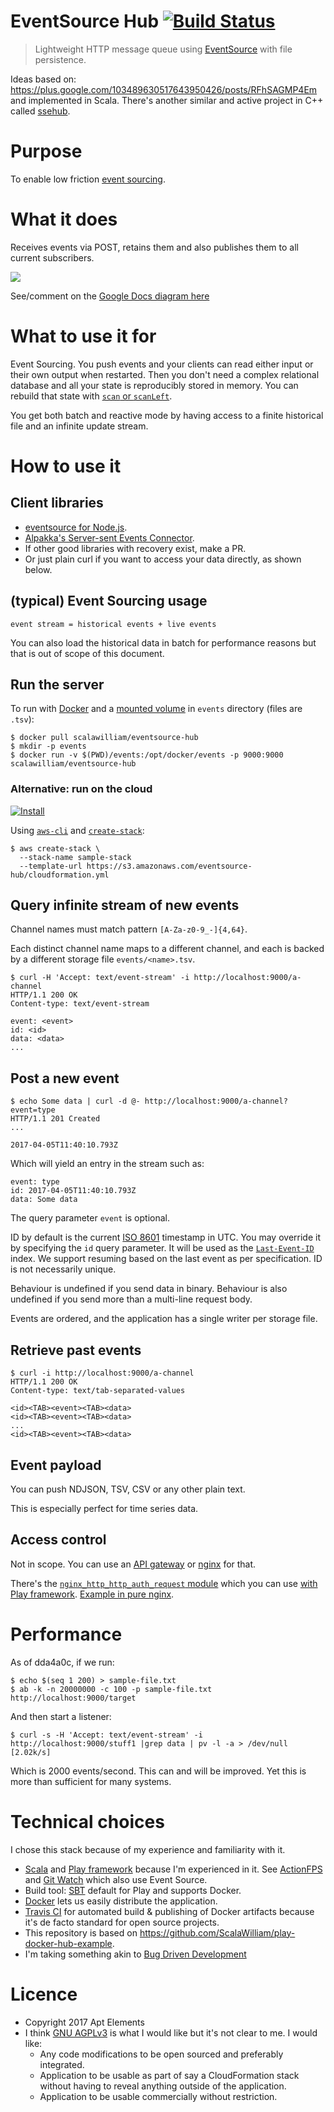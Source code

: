 # EventSource Hub [![Build Status](https://travis-ci.org/ScalaWilliam/eventsource-hub.svg?branch=master)](https://travis-ci.org/ScalaWilliam/eventsource-hub)

> Lightweight HTTP message queue using [EventSource](https://www.w3.org/TR/2012/WD-eventsource-20120426/) with file persistence.

Ideas based on: https://plus.google.com/103489630517643950426/posts/RFhSAGMP4Em and implemented in Scala. There's another similar and active project in C++ called [ssehub](https://github.com/vgno/ssehub).

# Purpose

To enable low friction [event sourcing](https://martinfowler.com/eaaDev/EventSourcing.html).

# What it does

Receives events via POST, retains them and also publishes them to all current subscribers.

![](https://docs.google.com/drawings/d/1XD7II5eU2ena75-7Cb19cAbdG8kYotN27Ki7EMTJ99w/pub?w=640&h=428)

See/comment on the <a href="https://docs.google.com/drawings/d/1XD7II5eU2ena75-7Cb19cAbdG8kYotN27Ki7EMTJ99w/edit?usp=sharing">Google Docs diagram here</a>


# What to use it for

Event Sourcing. You push events and your clients can read either input or their own output when restarted. Then you don't need a complex relational database and all your state is reproducibly stored in memory. You can rebuild that state with [`scan` or `scanLeft`](https://www.scalawilliam.com/most-important-streaming-abstraction/).

You get both batch and reactive mode by having access to a finite historical file and an infinite update stream.

# How to use it

## Client libraries

- [eventsource for Node.js](https://www.npmjs.com/package/eventsource).
- [Alpakka's Server-sent Events Connector](http://developer.lightbend.com/docs/alpakka/current/sse.html).
- If other good libraries with recovery exist, make a PR.
- Or just plain curl if you want to access your data directly, as shown below.

## (typical) Event Sourcing usage

```
event stream = historical events + live events
```

You can also load the historical data in batch for performance reasons but that is out of scope of this document.

## Run the server
To run with [Docker](https://www.docker.com/what-docker) and a [mounted volume](https://docs.docker.com/engine/tutorials/dockervolumes/) in `events` directory (files are `.tsv`):
```
$ docker pull scalawilliam/eventsource-hub
$ mkdir -p events
$ docker run -v $(PWD)/events:/opt/docker/events -p 9000:9000 scalawilliam/eventsource-hub
```

### Alternative: run on the cloud

[![Install](https://s3.amazonaws.com/cloudformation-examples/cloudformation-launch-stack.png)](https://console.aws.amazon.com/cloudformation/home?region=us-east-1#cstack=sn%7Eempire%7Cturl%7Ehttps://s3.amazonaws.com/eventsource-hub/cloudformation.yml)

Using [`aws-cli`](http://docs.aws.amazon.com/cli/latest/userguide/cli-chap-getting-set-up.html) and [`create-stack`](http://docs.aws.amazon.com/cli/latest/reference/cloudformation/create-stack.html):

```
$ aws create-stack \
  --stack-name sample-stack
  --template-url https://s3.amazonaws.com/eventsource-hub/cloudformation.yml
```

## Query infinite stream of new events

Channel names must match pattern `[A-Za-z0-9_-]{4,64}`.

Each distinct channel name maps to a different channel, and each is backed by a different storage file `events/<name>.tsv`.

```
$ curl -H 'Accept: text/event-stream' -i http://localhost:9000/a-channel
HTTP/1.1 200 OK
Content-type: text/event-stream

event: <event>
id: <id>
data: <data>
... 
```

## Post a new event
```
$ echo Some data | curl -d @- http://localhost:9000/a-channel?event=type
HTTP/1.1 201 Created
...

2017-04-05T11:40:10.793Z
```

Which will yield an entry in the stream such as:

```
event: type
id: 2017-04-05T11:40:10.793Z
data: Some data

```

The query parameter `event` is optional.

ID by default is the current [ISO 8601](https://en.wikipedia.org/wiki/ISO_8601) timestamp in UTC. You may override it by specifying the `id` query parameter. It will be used as the [`Last-Event-ID`](https://www.w3.org/TR/eventsource/#last-event-id) index. We support resuming based on the last event as per specification. ID is not necessarily unique.

Behaviour is undefined if you send data in binary. Behaviour is also undefined if you send more than a multi-line request body.

Events are ordered, and the application has a single writer per storage file.

## Retrieve past events
```
$ curl -i http://localhost:9000/a-channel
HTTP/1.1 200 OK
Content-type: text/tab-separated-values

<id><TAB><event><TAB><data>
<id><TAB><event><TAB><data>
...
<id><TAB><event><TAB><data>
```

## Event payload

You can push NDJSON, TSV, CSV or any other plain text.

This is especially perfect for time series data.

## Access control

Not in scope. You can use an [API gateway](https://en.wikipedia.org/wiki/API_management) or [nginx](https://www.nginx.com/solutions/api-gateway/) for that.

There's the [`nginx_http_http_auth_request` module](http://nginx.org/en/docs/http/ngx_http_auth_request_module.html) which you can use [with Play framework](https://groups.google.com/d/msg/play-framework/IRVgowWxE58/4SIQZ_ksCAAJ). [Example in pure nginx](https://developers.shopware.com/blog/2015/03/02/sso-with-nginx-authrequest-module/).

# Performance

As of dda4a0c, if we run:

```
$ echo $(seq 1 200) > sample-file.txt
$ ab -k -n 20000000 -c 100 -p sample-file.txt http://localhost:9000/target
```

And then start a listener:
```
$ curl -s -H 'Accept: text/event-stream' -i http://localhost:9000/stuff1 |grep data | pv -l -a > /dev/null
[2.02k/s]
```

Which is 2000 events/second. This can and will be improved. Yet this is more than sufficient for many systems.

# Technical choices

I chose this stack because of my experience and familiarity with it.

- [Scala](http://www.scala-lang.org/news/) and [Play framework](https://www.playframework.com/documentation/2.6.x/Migration26) because I'm experienced in it. See [ActionFPS](https://github.com/ScalaWilliam/ActionFPS) and [Git Watch](http://git.watch/) which also use Event Source.
- Build tool: [SBT](https://www.scalawilliam.com/essential-sbt/) default for Play and supports Docker.
- [Docker](https://www.docker.com/what-docker) lets us easily distribute the application.
- [Travis CI](https://en.wikipedia.org/wiki/Travis_CI) for automated build & publishing of Docker artifacts because it's de facto standard for open source projects.
- This repository is based on https://github.com/ScalaWilliam/play-docker-hub-example.
- I'm taking something akin to [Bug Driven Development](https://blogs.oracle.com/toddfast/entry/bug_driven_development)

# Licence

- Copyright 2017 Apt Elements
- I think [GNU AGPLv3](https://choosealicense.com/licenses/agpl-3.0/) is what I would like but it's not clear to me. I would like:
  - Any code modifications to be open sourced and preferably integrated.
  - Application to be usable as part of say a CloudFormation stack without having to reveal anything outside of the application.
  - Application to be usable commercially without restriction.
